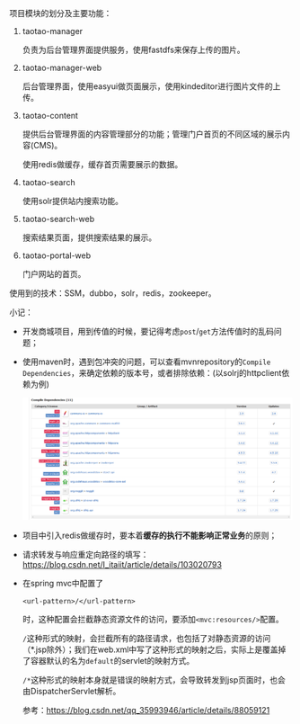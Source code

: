项目模块的划分及主要功能：

1. taotao-manager

   负责为后台管理界面提供服务，使用fastdfs来保存上传的图片。

2. taotao-manager-web

   后台管理界面，使用easyui做页面展示，使用kindeditor进行图片文件的上传。

3. taotao-content

   提供后台管理界面的内容管理部分的功能；管理门户首页的不同区域的展示内容(CMS)。

   使用redis做缓存，缓存首页需要展示的数据。

4. taotao-search

   使用solr提供站内搜索功能。

5. taotao-search-web

   搜索结果页面，提供搜索结果的展示。

6. taotao-portal-web

   门户网站的首页。

使用到的技术：SSM，dubbo，solr，redis，zookeeper。

小记：

- 开发商城项目，用到传值的时候，要记得考虑`post`/`get`方法传值时的乱码问题；

- 使用maven时，遇到包冲突的问题，可以查看mvnrepository的`Compile Dependencies`，来确定依赖的版本号，或者排除依赖：(以solrj的httpclient依赖为例)

  ![](../pic/2019-12-02_175811.png)

- 项目中引入redis做缓存时，要本着**缓存的执行不能影响正常业务**的原则；
- 请求转发与响应重定向路径的填写：https://blog.csdn.net/I_itaiit/article/details/103020793

- 在spring mvc中配置了

  ```
  <url-pattern>/</url-pattern>
  ```

  时，这种配置会拦截静态资源文件的访问，要添加`<mvc:resources/>`配置。

  `/`这种形式的映射，会拦截所有的路径请求，也包括了对静态资源的访问（*.jsp除外）；我们在web.xml中写了这种形式的映射之后，实际上是覆盖掉了容器默认的名为`default`的servlet的映射方式。

  `/*`这种形式的映射本身就是错误的映射方式，会导致转发到jsp页面时，也会由DispatcherServlet解析。

  参考：https://blog.csdn.net/qq_35993946/article/details/88059121